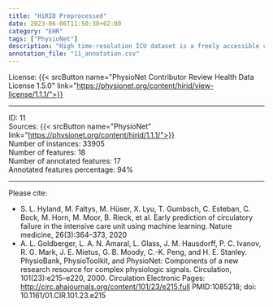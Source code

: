 ```yaml
---
title: "HiRID Preprocessed"
date: 2023-06-06T11:50:38+02:00
category: "EHR"
tags: ["PhysioNet"]
description: "High time-resolution ICU dataset is a freely accessible critical care dataset containing data of almost 34 thousand patients admitted to the Department of Intensive Care Medicine (ICU) of the Bern University Hospital in  Switzerland. HiRID has a high time resolution of registered data, most importantly for bedside monitoring, with most parameters recorded every 2 minutes. In this study, we select only variables included in preprocessed data provided by the authors."
annotation_file: "11_annotation.csv"
---
```


License: {{< srcButton name="PhysioNet Contributor Review Health Data License 1.5.0" link="https://physionet.org/content/hirid/view-license/1.1.1/">}} 

 --- 
ID: 11 \
Sources: {{< srcButton name="PhysioNet" link="https://physionet.org/content/hirid/1.1.1/">}}  \
Number of instances: 33905 \
Number of features: 18 \
Number of annotated features: 17 \
Annotated features percentage: 94% 

 --- 
Please cite: 
- S. L. Hyland, M. Faltys, M. Hüser, X. Lyu, T. Gumbsch, C. Esteban, C. Bock, M. Horn, M. Moor, B. Rieck, et al. Early prediction of circulatory failure in the intensive care unit using machine learning. Nature medicine, 26(3):364–373, 2020 
- A. L. Goldberger, L. A. N. Amaral, L. Glass, J. M. Hausdorff, P. C. Ivanov, R. G. Mark, J. E. Mietus, G. B. Moody, C.-K. Peng, and H. E. Stanley. PhysioBank, PhysioToolkit, and PhysioNet: Components of a new research resource for complex physiologic signals. Circulation, 101(23):e215–e220, 2000. Circulation Electronic Pages: http://circ.ahajournals.org/content/101/23/e215.full PMID:1085218; doi: 10.1161/01.CIR.101.23.e215 

